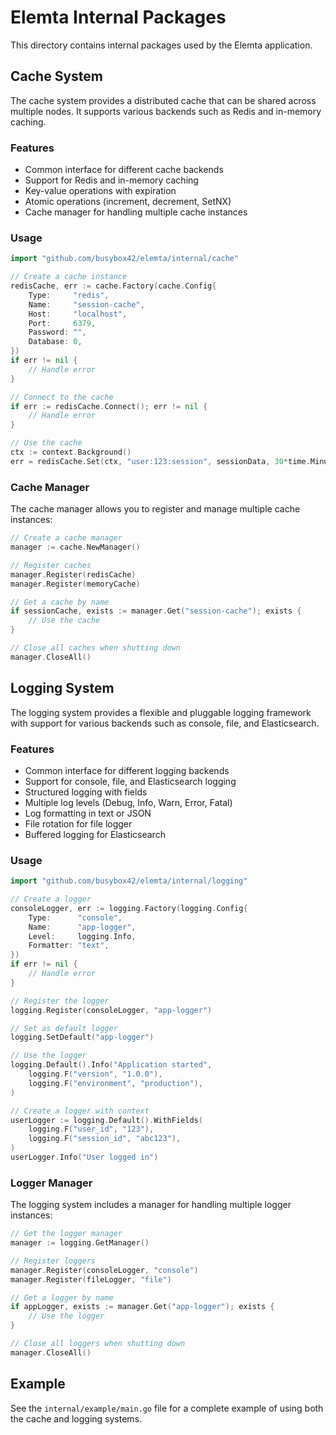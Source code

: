 # Elemta Internal Packages

This directory contains internal packages used by the Elemta application.

## Cache System

The cache system provides a distributed cache that can be shared across multiple nodes. It supports various backends such as Redis and in-memory caching.

### Features

- Common interface for different cache backends
- Support for Redis and in-memory caching
- Key-value operations with expiration
- Atomic operations (increment, decrement, SetNX)
- Cache manager for handling multiple cache instances

### Usage

```go
import "github.com/busybox42/elemta/internal/cache"

// Create a cache instance
redisCache, err := cache.Factory(cache.Config{
    Type:     "redis",
    Name:     "session-cache",
    Host:     "localhost",
    Port:     6379,
    Password: "",
    Database: 0,
})
if err != nil {
    // Handle error
}

// Connect to the cache
if err := redisCache.Connect(); err != nil {
    // Handle error
}

// Use the cache
ctx := context.Background()
err = redisCache.Set(ctx, "user:123:session", sessionData, 30*time.Minute)
```

### Cache Manager

The cache manager allows you to register and manage multiple cache instances:

```go
// Create a cache manager
manager := cache.NewManager()

// Register caches
manager.Register(redisCache)
manager.Register(memoryCache)

// Get a cache by name
if sessionCache, exists := manager.Get("session-cache"); exists {
    // Use the cache
}

// Close all caches when shutting down
manager.CloseAll()
```

## Logging System

The logging system provides a flexible and pluggable logging framework with support for various backends such as console, file, and Elasticsearch.

### Features

- Common interface for different logging backends
- Support for console, file, and Elasticsearch logging
- Structured logging with fields
- Multiple log levels (Debug, Info, Warn, Error, Fatal)
- Log formatting in text or JSON
- File rotation for file logger
- Buffered logging for Elasticsearch

### Usage

```go
import "github.com/busybox42/elemta/internal/logging"

// Create a logger
consoleLogger, err := logging.Factory(logging.Config{
    Type:      "console",
    Name:      "app-logger",
    Level:     logging.Info,
    Formatter: "text",
})
if err != nil {
    // Handle error
}

// Register the logger
logging.Register(consoleLogger, "app-logger")

// Set as default logger
logging.SetDefault("app-logger")

// Use the logger
logging.Default().Info("Application started", 
    logging.F("version", "1.0.0"),
    logging.F("environment", "production"),
)

// Create a logger with context
userLogger := logging.Default().WithFields(
    logging.F("user_id", "123"),
    logging.F("session_id", "abc123"),
)
userLogger.Info("User logged in")
```

### Logger Manager

The logging system includes a manager for handling multiple logger instances:

```go
// Get the logger manager
manager := logging.GetManager()

// Register loggers
manager.Register(consoleLogger, "console")
manager.Register(fileLogger, "file")

// Get a logger by name
if appLogger, exists := manager.Get("app-logger"); exists {
    // Use the logger
}

// Close all loggers when shutting down
manager.CloseAll()
```

## Example

See the `internal/example/main.go` file for a complete example of using both the cache and logging systems. 